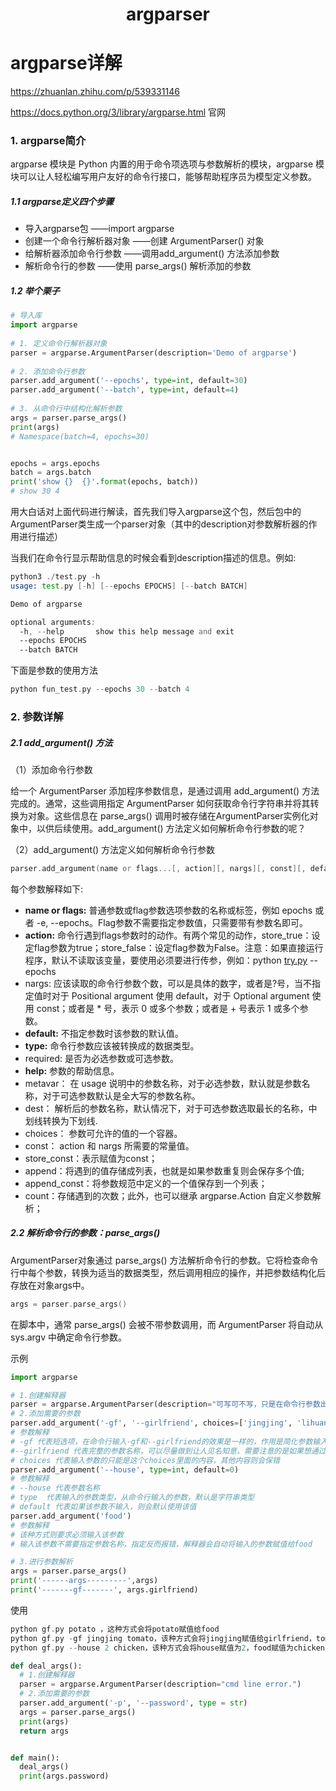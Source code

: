 <h1 align="center">argparser</h1>


# argparse详解

https://zhuanlan.zhihu.com/p/539331146

https://docs.python.org/3/library/argparse.html   官网



###  1. argparse简介

argparse 模块是 Python 内置的用于命令项选项与参数解析的模块，argparse 模块可以让人轻松编写用户友好的命令行接口，能够帮助程序员为模型定义参数。

##### 1.1 argparse定义四个步骤

- 导入argparse包 ——import argparse
- 创建一个命令行解析器对象 ——创建 ArgumentParser() 对象
- 给解析器添加命令行参数 ——调用add_argument() 方法添加参数
- 解析命令行的参数 ——使用 parse_args() 解析添加的参数

##### 1.2 举个栗子

```python
# 导入库
import argparse
 
# 1. 定义命令行解析器对象
parser = argparse.ArgumentParser(description='Demo of argparse')
 
# 2. 添加命令行参数
parser.add_argument('--epochs', type=int, default=30)
parser.add_argument('--batch', type=int, default=4)
 
# 3. 从命令行中结构化解析参数
args = parser.parse_args()
print(args)
# Namespace(batch=4, epochs=30)


epochs = args.epochs
batch = args.batch
print('show {}  {}'.format(epochs, batch))
# show 30 4
```

用大白话对上面代码进行解读，首先我们导入argparse这个包，然后包中的ArgumentParser类生成一个parser对象（其中的description对参数解析器的作用进行描述）



当我们在命令行显示帮助信息的时候会看到description描述的信息。例如:

```asm
python3 ./test.py -h
usage: test.py [-h] [--epochs EPOCHS] [--batch BATCH]

Demo of argparse

optional arguments:
  -h, --help       show this help message and exit
  --epochs EPOCHS
  --batch BATCH

```



下面是参数的使用方法

```asm
python fun_test.py --epochs 30 --batch 4
```







###  2. 参数详解

##### 2.1 add_argument() 方法

（1）添加命令行参数

给一个 ArgumentParser 添加程序参数信息，是通过调用 add_argument() 方法完成的。通常，这些调用指定 ArgumentParser 如何获取命令行字符串并将其转换为对象。这些信息在 parse_args() 调用时被存储在ArgumentParser实例化对象中，以供后续使用。add_argument() 方法定义如何解析命令行参数的呢？

（2）add_argument() 方法定义如何解析命令行参数

```asm
parser.add_argument(name or flags...[, action][, nargs][, const][, default][, type][,choices][, required][, help][, metavar][, dest])
```

每个参数解释如下:

- **name or flags:** 普通参数或flag参数选项参数的名称或标签，例如 epochs 或者 -e, --epochs。Flag参数不需要指定参数值，只需要带有参数名即可。
- **action:** 命令行遇到flags参数时的动作。有两个常见的动作，store_true：设定flag参数为true；store_false：设定flag参数为False。注意：如果直接运行程序，默认不读取该变量，要使用必须要进行传参，例如：python [try.py](https://link.zhihu.com/?target=http%3A//try.py) --epochs
- nargs: 应该读取的命令行参数个数，可以是具体的数字，或者是?号，当不指定值时对于 Positional argument 使用 default，对于 Optional argument 使用 const；或者是 * 号，表示 0 或多个参数；或者是 + 号表示 1 或多个参数。
- **default:** 不指定参数时该参数的默认值。
- **type:** 命令行参数应该被转换成的数据类型。
- required: 是否为必选参数或可选参数。
- **help:** 参数的帮助信息。
- metavar： 在 usage 说明中的参数名称，对于必选参数，默认就是参数名称，对于可选参数默认是全大写的参数名称。
- dest： 解析后的参数名称，默认情况下，对于可选参数选取最长的名称，中划线转换为下划线.
- choices： 参数可允许的值的一个容器。
- const： action 和 nargs 所需要的常量值。
- store_const：表示赋值为const；
- append：将遇到的值存储成列表，也就是如果参数重复则会保存多个值;
- append_const：将参数规范中定义的一个值保存到一个列表；
- count：存储遇到的次数；此外，也可以继承 argparse.Action 自定义参数解析；

##### 2.2 解析命令行的参数：parse_args()

ArgumentParser对象通过 parse_args() 方法解析命令行的参数。它将检查命令行中每个参数，转换为适当的数据类型，然后调用相应的操作，并把参数结构化后存放在对象args中。

```asm
args = parser.parse_args()
```

在脚本中，通常 parse_args() 会被不带参数调用，而 ArgumentParser 将自动从 sys.argv 中确定命令行参数。



示例

```python
import argparse

# 1.创建解释器
parser = argparse.ArgumentParser(description="可写可不写，只是在命令行参数出现错误的时候，随着错误信息打印出来。")
# 2.添加需要的参数
parser.add_argument('-gf', '--girlfriend', choices=['jingjing', 'lihuan'], type = str)
# 参数解释
# -gf 代表短选项，在命令行输入-gf和--girlfriend的效果是一样的，作用是简化参数输入
#--girlfriend 代表完整的参数名称，可以尽量做到让人见名知意，需要注意的是如果想通过解析后的参数取出该值，必须使用带--的名称
# choices 代表输入参数的只能是这个choices里面的内容，其他内容则会保错
parser.add_argument('--house', type=int, default=0)
# 参数解释
# --house 代表参数名称
# type  代表输入的参数类型，从命令行输入的参数，默认是字符串类型
# default 代表如果该参数不输入，则会默认使用该值
parser.add_argument('food')
# 参数解释
# 该种方式则要求必须输入该参数
# 输入该参数不需要指定参数名称，指定反而报错，解释器会自动将输入的参数赋值给food

# 3.进行参数解析
args = parser.parse_args() 
print('------args---------',args)
print('-------gf-------', args.girlfriend)
```



使用

```asm
python gf.py potato ，这种方式会将potato赋值给food
python gf.py -gf jingjing tomato，该种方式会将jingjing赋值给girlfriend，tomato赋值给food
python gf.py --house 2 chicken，该种方式会将house赋值为2，food赋值为chicken
```





```python
def deal_args():
  # 1.创建解释器
  parser = argparse.ArgumentParser(description="cmd line error.")
  # 2.添加需要的参数
  parser.add_argument('-p', '--password', type = str)
  args = parser.parse_args()
  print(args)
  return args


def main():
  deal_args()
  print(args.password)
```

